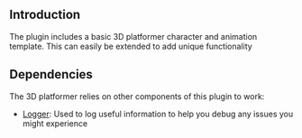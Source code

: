 ## Introduction
The plugin includes a basic 3D platformer character and animation template. This can easily be extended to add unique functionality

## Dependencies
The 3D platformer relies on other components of this plugin to work:
<ul>
    <li><a href="../logger">Logger</a>: Used to log useful information to help you debug any issues you might experience</li>
</ul>